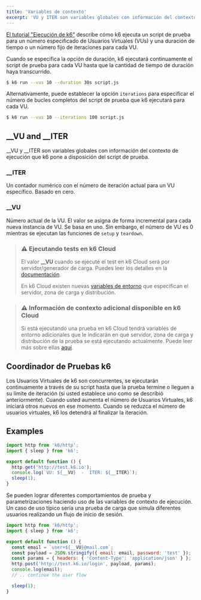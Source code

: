 ```yaml
---
title: 'Variables de contexto'
excerpt: 'VU y ITER son variables globales con información del contexto de ejecución que k6 pone a disposición del script de prueba.'
---
```


[El tutorial "Ejecución de k6"](/es/empezando/ejecucion-de-k6/)  describe cómo k6 ejecuta un script de prueba para un número especificado de Usuarios Virtuales (VUs) y una duración de tiempo o un número fijo de iteraciones para cada VU.

Cuando se especifica la opción de duración, k6 ejecutará continuamente el script de prueba para cada VU hasta que la cantidad de tiempo de duración haya transcurrido.

<CodeGroup labels={[]} lineNumbers={[true]}>

```bash
$ k6 run --vus 10 --duration 30s script.js
```

</CodeGroup>

Alternativamente, puede establecer la opción `iterations` para especificar el número de bucles completos del script de prueba que k6 ejecutará para cada VU.

<CodeGroup labels={[]} lineNumbers={[true]}>

```bash
$ k6 run --vus 10 --iterations 100 script.js
```

</CodeGroup>

## \_\_VU and \_\_ITER

__VU y __ITER son variables globales con información del contexto de ejecución que k6 pone a disposición del script de prueba.

### \_\_ITER

Un contador numérico con el número de iteración actual para un VU específico. Basado en cero.

### \_\_VU

Número actual de la VU. El valor se asigna de forma incremental para cada nueva instancia de VU. Se basa en uno. Sin embargo, el número de VU es 0 mientras se ejecutan las funciones de `setup` y `teardown`.

> ### ⚠️ Ejecutando tests en k6 Cloud
>
>El valor **\_\_VU** cuando se ejecuté el test en k6 Cloud será por servidor/generador de carga. Puedes leer los detalles en la [documentación](/cloud/cloud-reference/).
>
>En k6 Cloud existen nuevas [variables de entorno](/cloud/creating-and-running-a-test/cloud-scripting-extras/cloud-environment-variables) que especifican el servidor, zona de carga  y distribución.

> ### ⚠️ Información de contexto adicional disponible en k6 Cloud
>
> Si está ejecutando una prueba en k6 Cloud tendrá variables de entorno adicionales que le indicarán en qué servidor, zona de carga y distribución de la prueba se está ejecutando actualmente. Puede leer más sobre ellas [aquí](/es/usando-k6/variables-de-entorno/).

## Coordinador de Pruebas k6

Los Usuarios Virtuales de k6 son concurrentes, se ejecutarán continuamente a través de su script hasta que la prueba termine o lleguen a su límite de iteración (si usted establece uno como se describió anteriormente). Cuando usted aumenta el número de Usuarios Virtuales, k6 iniciará otros nuevos en ese momento. Cuando se reduzca el número de usuarios virtuales, k6 los detendrá al finalizar la iteración.

## Examples

<CodeGroup labels={[]} lineNumbers={[true]}>

```javascript
import http from 'k6/http';
import { sleep } from 'k6';

export default function () {
  http.get('http://test.k6.io');
  console.log(`VU: ${__VU}  -  ITER: ${__ITER}`);
  sleep(1);
}
```

</CodeGroup>

Se pueden lograr diferentes comportamientos de prueba y parametrizaciones haciendo uso de las variables de contexto de ejecución. Un caso de uso típico sería una prueba de carga que simula diferentes usuarios realizando un flujo de inicio de sesión.

<CodeGroup labels={[]} lineNumbers={[true]}>

```javascript
import http from 'k6/http';
import { sleep } from 'k6';

export default function () {
  const email = `user+${__VU}@mail.com`;
  const payload = JSON.stringify({ email: email, password: 'test' });
  const params = { headers: { 'Content-Type': 'application/json' } };
  http.post('http://test.k6.io/login', payload, params);
  console.log(email);
  // .. continue the user flow

  sleep(1);
}
```

</CodeGroup>
